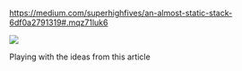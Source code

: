 https://medium.com/superhighfives/an-almost-static-stack-6df0a2791319#.mqz71luk6

<img src="https://cdn-images-1.medium.com/max/1600/1*2VkObOLVl99DwBfdfwdsAA.png"/>

Playing with the ideas from this article
